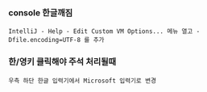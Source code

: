 ### console 한글깨짐
    IntelliJ - Help - Edit Custom VM Options... 메뉴 열고 -Dfile.encoding=UTF-8 를 추가

### 한/영키 클릭해야 주석 처리될때
    우측 하단 한글 입력기에서 Microsoft 입력기로 변경